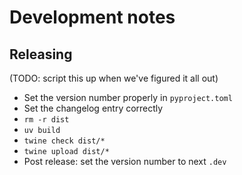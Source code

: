# Development notes


## Releasing

(TODO: script this up when we've figured it all out)

- Set the version number properly in `pyproject.toml`
- Set the changelog entry correctly
- `rm -r dist`
- `uv build`
- `twine check dist/*` 
- `twine upload dist/*`
- Post release: set the version number to next `.dev`

